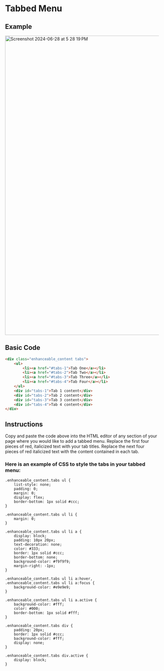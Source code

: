 # Tabbed Menu
## Example
<img width="980" alt="Screenshot 2024-06-28 at 5 28 19 PM" src="https://github.com/neriais/Instructional_Learning-Design/assets/57377953/c8e1374a-906d-4acf-b4fa-6646d72003d1">

## Basic Code

```html
<div class="enhanceable_content tabs">
    <ul>
        <li><a href="#tabs-1">Tab One</a></li>
        <li><a href="#tabs-2">Tab Two</a></li>
        <li><a href="#tabs-3">Tab Three</a></li>
        <li><a href="#tabs-4">Tab Four</a></li>
    </ul>
    <div id="tabs-1">Tab 1 content</div>
    <div id="tabs-2">Tab 2 content</div>
    <div id="tabs-3">Tab 3 content</div>
    <div id="tabs-4">Tab 4 content</div>
</div>
```
## Instructions
Copy and paste the code above into the HTML editor of any section of your page where you would like to add a tabbed menu. Replace the first four pieces of red, italicized text with your tab titles. Replace the next four pieces of red italicized text with the content contained in each tab.


### Here is an example of CSS to style the tabs in your tabbed menu:
```
.enhanceable_content.tabs ul {
    list-style: none;
    padding: 0;
    margin: 0;
    display: flex;
    border-bottom: 1px solid #ccc;
}

.enhanceable_content.tabs ul li {
    margin: 0;
}

.enhanceable_content.tabs ul li a {
    display: block;
    padding: 10px 20px;
    text-decoration: none;
    color: #333;
    border: 1px solid #ccc;
    border-bottom: none;
    background-color: #f9f9f9;
    margin-right: -1px;
}

.enhanceable_content.tabs ul li a:hover,
.enhanceable_content.tabs ul li a:focus {
    background-color: #e9e9e9;
}

.enhanceable_content.tabs ul li a.active {
    background-color: #fff;
    color: #000;
    border-bottom: 1px solid #fff;
}

.enhanceable_content.tabs div {
    padding: 20px;
    border: 1px solid #ccc;
    background-color: #fff;
    display: none;
}

.enhanceable_content.tabs div.active {
    display: block;
}
```
